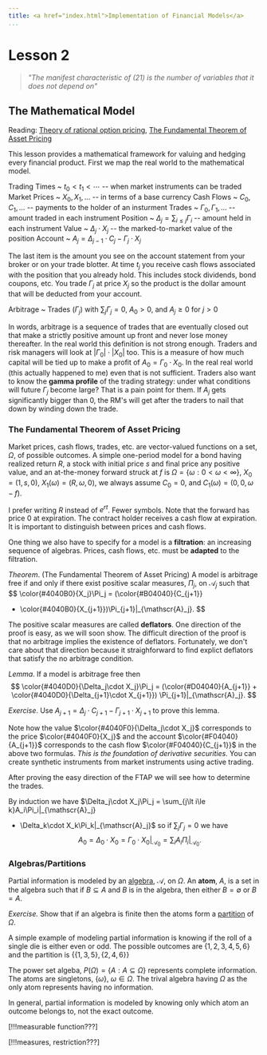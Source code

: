 ```yaml
---
title: <a href="index.html">Implementation of Financial Models</a>
...
```


# Lesson 2

> <i>"The manifest characteristic of (21) is the number of variables that it does not depend on"</i>

## The Mathematical Model

Reading: [Theory of rational option pricing](http://kalx.net/Mer1973.pdf),
[The Fundamental Theorem of Asset Pricing](http://kalx.net/ftapd.pdf)

This lesson provides a mathematical framework for valuing and
hedging every financial product. First we map the real world
to the mathematical model.

Trading Times
  ~ $t_0\lt t_1\lt \cdots$ -- when market instruments can be traded
Market Prices
  ~ $X_0, X_1, \dots$ -- in terms of a base currency
Cash Flows
  ~ $C_0, C_1, \dots$ -- payments to the holder of an insturment
Trades
  ~ $\Gamma_0, \Gamma_1, \dots$ -- amount traded in each instrument
Position
  ~ $\Delta_j = \sum_{i\le j} \Gamma_i$ -- amount held in each instrument
Value
  ~ $\Delta_j\cdot X_j$ -- the marked-to-market value of the position
Account
  ~ $A_j = \Delta_{j-1}\cdot C_j - \Gamma_j\cdot X_j$

The last item is the amount you see on the account statement from your broker
or on your trade blotter. At time $t_j$ you receive cash flows associated
with the position that you already hold. This includes stock dividends,
bond coupons, etc. You trade $\Gamma_j$ at price $X_j$ so the product
is the dollar amount that will be deducted from your account.

Arbitrage
  ~ Trades $(\Gamma_j)$ with $\sum_j \Gamma_j = 0$, $A_0\gt0$, and $A_j\ge0$ for $j\gt0$

In words, arbitrage is a sequence of trades that are eventually closed
out that make a strictly positive amount up front and never lose money
thereafter. In the real world this definition is not strong enough. Traders
and risk managers will look at $|\Gamma_0|\cdot|X_0|$ too. This is
a measure of how much capital will be tied up to make a profit
of $A_0 = \Gamma_0\cdot X_0$. In the real real world (this actually happened
to me) even that is not sufficient. Traders also want to know the
__gamma profile__ of the trading strategy: under what conditions will
future $\Gamma_j$ become large? That is a pain point for them.
If $A_j$ gets significantly bigger than 0, the RM's will get
after the traders to nail that down by winding down the trade.

### The Fundamental Theorem of Asset Pricing

Market prices, cash flows, trades, etc. are vector-valued functions
on a set, $\Omega$, of possible outcomes. A simple one-period model
for a bond having realized return $R$, a stock with initial price $s$
and final price any positive value, and an at-the-money forward
struck at $f$ is $\Omega = \{\omega : 0\lt\omega\lt\infty\}$,
$X_0 = (1, s, 0)$,
$X_1(\omega) = (R, \omega, 0)$, we always assume $C_0 = 0$, and
$C_1(\omega) = (0, 0, \omega - f)$.

I prefer writing $R$ instead of $e^{rt}$. Fewer symbols.
Note that the forward has price
0 at expiration. The contract holder receives a cash flow at expiration. It
is important to distinguish between prices and cash flows.

One thing we also have to specify for a model is a __filtration__:
an increasing sequence of algebras. Prices, cash flows, etc. must
be __adapted__ to the filtration. 

_Theorem_. (The Fundamental Theorem of Asset Pricing)
A model is arbitrage free if and only if there exist positive
scalar measures, $\Pi_j$, on $\mathscr{A}_j$ such that
$$
\color{#4040B0}{X_j}\Pi_j = (\color{#B04040}{C_{j+1}}
+ \color{#4040B0}{X_{j+1}})\Pi_{j+1}|_{\mathscr{A}_j}.
$$

The positive scalar measures are called __deflators__.
One direction of the proof is easy, as we will soon show.
The difficult direction of the proof is that no arbitrage
implies the existence of deflators. Fortunately, we don't
care about that direction because it straighforward to find
explict deflators that satisfy the no arbitrage condition.

_Lemma_. If a model is arbitrage free then
$$
\color{#4040D0}{\Delta_j\cdot X_j}\Pi_j
= (\color{#D04040}{A_{j+1}} + \color{#4040D0}{\Delta_{j+1}\cdot X_{j+1}})
\Pi_{j+1}|_{\mathscr{A}_j}.
$$

_Exercise_. Use $A_{j+1} = \Delta_j\cdot C_{j+1} - \Gamma_{j+1}\cdot X_{j+1}$
to prove this lemma.

Note how the value $\color{#4040F0}{\Delta_j\cdot X_j}$ corresponds to
the price $\color{#4040F0}{X_j}$
and the account $\color{#F04040}{A_{j+1}}$ corresponds to the
cash flow $\color{#F04040}{C_{j+1}}$
in the above two formulas. _This is the foundation of derivative
securities_. You can create synthetic instruments from market
instruments using active trading.


After proving the easy direction
of the FTAP we will see how to determine the trades.

By induction we have
$\Delta_j\cdot X_j\Pi_j
= \sum_{j\lt i\le k}A_i\Pi_i|_{\mathscr{A}_j}
+ \Delta_k\cdot X_k\Pi_k|_{\mathscr{A}_j}$
so if $\sum_j\Gamma_j = 0$ we have
$$
A_0 = \Delta_0\cdot X_0 = \Gamma_0\cdot X_0|_{\mathscr{A}_0}
= \sum_{i}A_i\Pi_i|_{\mathscr{A}_0}.
$$



### Algebras/Partitions
Partial information is modeled by an
[algebra](http://en.wikipedia.org/wiki/Algebra_of_sets),
$\mathscr{A}$, on $\Omega$. 
An __atom__, $A$, is a set in the algebra such that if $B\subseteq A$
and $B$ is in the algebra, then either $B=\emptyset$ or $B=A$.

_Exercise._ Show that if an algebra is finite then the atoms form
a [partition](http://en.wikipedia.org/wiki/Partition_of_a_set) of $\Omega$.

A simple example of modeling partial information is knowing if the
roll of a single die is either even or odd. The possible outcomes
are $\{1,2,3,4,5,6\}$ and the partition is $\{\{1,3,5\},\{2,4,6\}\}$

The power set algeba, $P(\Omega) = \{A:A\subseteq\Omega\}$ represents
complete information. The atoms are singletons, $\{\omega\}$,
$\omega\in\Omega$. The trival algebra having $\Omega$
as the only atom represents having no information.

In general, partial information is modeled by knowing only which
atom an outcome belongs to, not the exact outcome.

[!!!measurable function???]

[!!!measures, restriction???]

